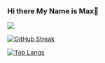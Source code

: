 ### Hi there My Name is Max👋

![](https://komarev.com/ghpvc/?username=max-paul&color=blueviolet)


[![GitHub Streak](http://github-readme-streak-stats.herokuapp.com?user=max-paul&theme=dark&background=000000)](https://git.io/streak-stats)


[![Top Langs](https://github-readme-stats.vercel.app/api/top-langs/?username=max-paul&layout=compact&theme=vision-friendly-dark)](https://github.com/anuraghazra/github-readme-stats)

